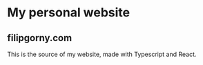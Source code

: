 # My personal website
## filipgorny.com

This is the source of my website, made with Typescript and React.
